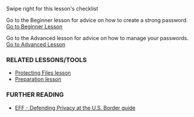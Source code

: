 [Title]: # (What now?)
[Order]: # (12)

Swipe right for this lesson's checklist

Go to the Beginner lesson for advice on how to create a strong password.
[Go to Beginner Lesson](umbrella://lesson/passwords/0)

Go to the Advanced lesson for advice on how to manage your passwords.
[Go to Advanced Lesson](umbrella://lesson/passwords/1)

### RELATED LESSONS/TOOLS

*   [Protecting Files lesson](umbrella://lesson/protecting-files)
*   [Preparation lesson](umbrella://lesson/preparation) 

### FURTHER READING

*   [EFF - Defending Privacy at the U.S. Border guide](https://www.eff.org/wp/defending-privacy-us-border-guide-travelers-carrying-digital-devices)